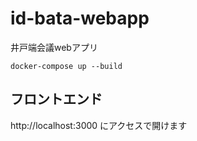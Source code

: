 # id-bata-webapp
井戸端会議webアプリ

`docker-compose up --build`
## フロントエンド
http://localhost:3000 にアクセスで開けます